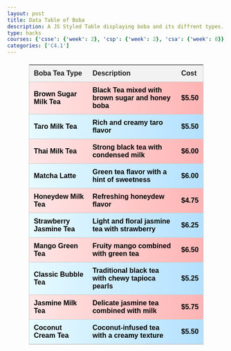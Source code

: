```yaml
---
layout: post
title: Data Table of Boba 
description: A JS Styled Table displaying boba and its diffrent types.
type: hacks
courses: {'csse': {'week': 2}, 'csp': {'week': 2}, 'csa': {'week': 0}}
categories: ['C4.1']
---
```


<html>
<head>
    <style>
        /* Add inline CSS for styling */
        body {
            font-family: Arial, sans-serif;
        }
        table {
            width: 80%;
            margin: 20px auto;
            border-collapse: collapse;
            border: 1px solid #ccc;
        }
        th, td {
            padding: 10px;
            text-align: left;
            border-bottom: 1px solid #ccc;
        }
        th {
            background-color: #f2f2f2;
        }
        /* Improved styling with gradient background and text color */
        tbody tr:nth-child(odd) {
            background: linear-gradient(to right, #ffe6e6, #ffb3b3);
        }
        tbody tr:nth-child(even) {
            background: linear-gradient(to right, #e6faff, #b3e0ff);
        }
        td {
            font-weight: bold;
            color: white; /* Set text color to match gradient */
        }
    </style>
    <script type="text/javascript" language="javascript" src="https://code.jquery.com/jquery-3.6.0.min.js"></script>
    <script type="text/javascript" language="javascript" src="https://cdn.datatables.net/1.13.4/js/jquery.dataTables.min.js"></script>
</head>
<body>
    <table id="bobaTable">
        <thead>
            <tr>
                <th>Boba Tea Type</th>
                <th>Description</th>
                <th>Cost</th>
            </tr>
        </thead>
        <tbody style="">
            <tr>
                <td style="font-weight: bold; color: black;">Brown Sugar Milk Tea</td>
                <td style="color: black;">Black Tea mixed with brown sugar and honey boba</td>
                <td style="color: black;">$5.50</td>
            </tr>
            <tr>
                <td style="font-weight: bold; color: black;">Taro Milk Tea</td>
                <td style="color: black;">Rich and creamy taro flavor</td>
                <td style="color: black;">$5.50</td>
            </tr>
            <tr>
                <td style="font-weight: bold; color: black;">Thai Milk Tea</td>
                <td style="color: black;">Strong black tea with condensed milk</td>
                <td style="color: black;">$6.00</td>
            </tr>
            <tr>
                <td style="font-weight: bold; color: black;">Matcha Latte</td>
                <td style="color: black;">Green tea flavor with a hint of sweetness</td>
                <td style="color: black;">$6.00</td>
            </tr>
            <tr>
                <td style="font-weight: bold; color: black;">Honeydew Milk Tea</td>
                <td style="color: black;">Refreshing honeydew flavor</td>
                <td style="color: black;">$4.75</td>
            </tr>
            <tr>
                <td style="font-weight: bold; color: black;">Strawberry Jasmine Tea</td>
                <td style="color: black;">Light and floral jasmine tea with strawberry</td>
                <td style="color: black;">$6.25</td>
            </tr>
            <tr>
                <td style="font-weight: bold; color: black;">Mango Green Tea</td>
                <td style="color: black;">Fruity mango combined with green tea</td>
                <td style="color: black;">$6.50</td>
            </tr>
            <tr>
                <td style="font-weight: bold; color: black;">Classic Bubble Tea</td>
                <td style="color: black;">Traditional black tea with chewy tapioca pearls</td>
                <td style="color: black;">$5.25</td>
            </tr>
            <tr>
                <td style="font-weight: bold; color: black;">Jasmine Milk Tea</td>
                <td style="color: black;">Delicate jasmine tea combined with milk</td>
                <td style="color: black;">$5.75</td>
            </tr>
            <tr>
                <td style="font-weight: bold; color: black;">Coconut Cream Tea</td>
                <td style="color: black;">Coconut-infused tea with a creamy texture</td>
                <td style="color: black;">$5.50</td>
            </tr>
        </tbody>
    </table>
    <script>
        $("#bobaTable").DataTable();
    </script>
</body>
</html>

